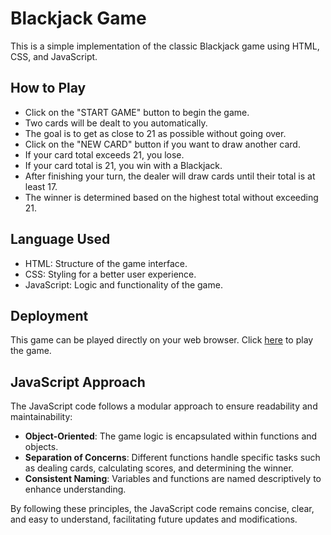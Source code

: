# Blackjack Game

This is a simple implementation of the classic Blackjack game using HTML, CSS, and JavaScript.

## How to Play

- Click on the "START GAME" button to begin the game.
- Two cards will be dealt to you automatically.
- The goal is to get as close to 21 as possible without going over.
- Click on the "NEW CARD" button if you want to draw another card.
- If your card total exceeds 21, you lose.
- If your card total is 21, you win with a Blackjack.
- After finishing your turn, the dealer will draw cards until their total is at least 17.
- The winner is determined based on the highest total without exceeding 21.

## Language Used

- HTML: Structure of the game interface.
- CSS: Styling for a better user experience.
- JavaScript: Logic and functionality of the game.

## Deployment

This game can be played directly on your web browser. Click [here](https://blackjack-game-2024.netlify.app/) to play the game.

## JavaScript Approach

The JavaScript code follows a modular approach to ensure readability and maintainability:

- **Object-Oriented**: The game logic is encapsulated within functions and objects.
- **Separation of Concerns**: Different functions handle specific tasks such as dealing cards, calculating scores, and determining the winner.
- **Consistent Naming**: Variables and functions are named descriptively to enhance understanding.

By following these principles, the JavaScript code remains concise, clear, and easy to understand, facilitating future updates and modifications.
